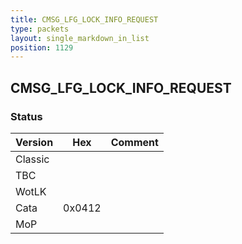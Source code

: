```yaml
---
title: CMSG_LFG_LOCK_INFO_REQUEST
type: packets
layout: single_markdown_in_list
position: 1129
---
```


## CMSG_LFG_LOCK_INFO_REQUEST

### Status

Version    | Hex        | Comment
---------- | ---------- | ---------- 
Classic    |            |
TBC        |            |
WotLK      |            |
Cata       | 0x0412     |
MoP        |            |